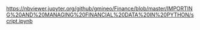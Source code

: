 
https://nbviewer.jupyter.org/github/gmineo/Finance/blob/master/IMPORTING%20AND%20MANAGING%20FINANCIAL%20DATA%20IN%20PYTHON/script.ipynb
